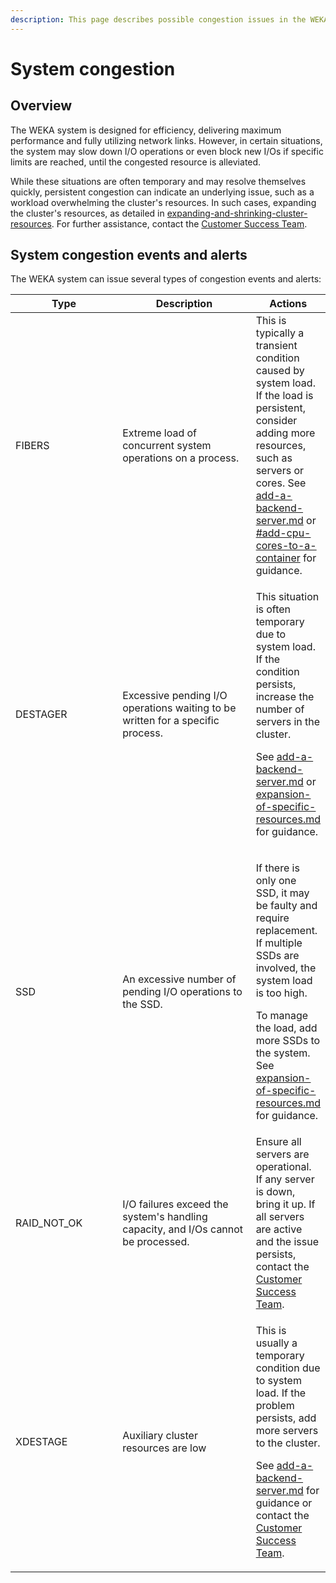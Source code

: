 ```yaml
---
description: This page describes possible congestion issues in the WEKA system.
---
```


# System congestion

## Overview

The WEKA system is designed for efficiency, delivering maximum performance and fully utilizing network links. However, in certain situations, the system may slow down I/O operations or even block new I/Os if specific limits are reached, until the congested resource is alleviated.

While these situations are often temporary and may resolve themselves quickly, persistent congestion can indicate an underlying issue, such as a workload overwhelming the cluster's resources. In such cases, expanding the cluster's resources, as detailed in [expanding-and-shrinking-cluster-resources](expanding-and-shrinking-cluster-resources/ "mention"). For further assistance, contact the [Customer Success Team](../support/getting-support-for-your-weka-system.md).

## System congestion events and alerts

The WEKA system can issue several types of congestion events and alerts:

<table><thead><tr><th width="163">Type</th><th width="215">Description</th><th>Actions</th></tr></thead><tbody><tr><td>FIBERS</td><td>Extreme load of concurrent system operations on a process.</td><td>This is typically a transient condition caused by system load. If the load is persistent, consider adding more resources, such as servers or cores. See <a data-mention href="expanding-and-shrinking-cluster-resources/add-a-backend-server.md">add-a-backend-server.md</a> or <a data-mention href="expanding-and-shrinking-cluster-resources/expansion-of-specific-resources.md#add-cpu-cores-to-a-container">#add-cpu-cores-to-a-container</a> for guidance.</td></tr><tr><td>DESTAGER</td><td>Excessive pending I/O operations waiting to be written for a specific process.</td><td><p>This situation is often temporary due to system load. If the condition persists, increase the number of servers in the cluster. </p><p>See <a data-mention href="expanding-and-shrinking-cluster-resources/add-a-backend-server.md">add-a-backend-server.md</a> or <a data-mention href="expanding-and-shrinking-cluster-resources/expansion-of-specific-resources.md">expansion-of-specific-resources.md</a> for guidance.</p></td></tr><tr><td>SSD</td><td>An excessive number of pending I/O operations to the SSD.</td><td><p>If there is only one SSD, it may be faulty and require replacement. If multiple SSDs are involved, the system load is too high. </p><p>To manage the load, add more SSDs to the system. See <a data-mention href="expanding-and-shrinking-cluster-resources/expansion-of-specific-resources.md">expansion-of-specific-resources.md</a> for guidance.</p></td></tr><tr><td>RAID_NOT_OK</td><td>I/O failures exceed the system's handling capacity, and I/Os cannot be processed.</td><td>Ensure all servers are operational. If any server is down, bring it up. If all servers are active and the issue persists, contact the <a href="../support/getting-support-for-your-weka-system.md">Customer Success Team</a>.</td></tr><tr><td>XDESTAGE</td><td>Auxiliary cluster resources are low</td><td><p>This is usually a temporary condition due to system load. If the problem persists, add more servers to the cluster.</p><p>See <a data-mention href="expanding-and-shrinking-cluster-resources/add-a-backend-server.md">add-a-backend-server.md</a> for guidance or contact the <a href="../support/getting-support-for-your-weka-system.md">Customer Success Team</a>.</p></td></tr></tbody></table>

